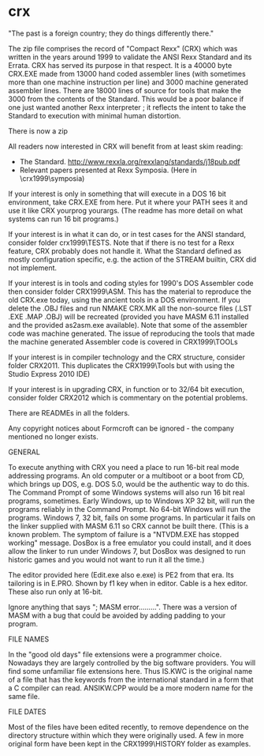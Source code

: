 # crx

"The past is a foreign country; they do things differently there."

The zip file comprises the record of "Compact Rexx" (CRX) which was written in the years around 1999 to validate the ANSI Rexx Standard and its Errata.  CRX has served its purpose in that respect. It is a 40000 byte CRX.EXE made from 13000 hand coded assembler lines (with sometimes more than one machine instruction per line) and 3000 machine generated assembler lines.  There are 18000 lines of source for tools that make the 3000 from the contents of the Standard.  This would be a poor balance if one just wanted another Rexx interpreter ; it reflects the intent to take the Standard to execution with minimal human distortion.

There is now a zip

All readers now interested in CRX will benefit from at least skim reading:

- The Standard. http://www.rexxla.org/rexxlang/standards/j18pub.pdf
- Relevant papers presented at Rexx Symposia. (Here in \crx1999\symposia\) 

If your interest is only in something that will execute in a DOS 16 bit environment, take CRX.EXE from here. Put it where your PATH sees it and use it like CRX yourprog yourargs.  (The readme has more detail on what systems can run 16 bit programs.)

If your interest is in what it can do, or in test cases for the ANSI standard, consider folder crx1999\TESTS\.  Note that if there is no test for a Rexx feature, CRX probably does not handle it.  What the Standard defined as mostly configuration specific, e.g. the action of the STREAM builtin, CRX did not implement.

If your interest is in tools and coding styles for 1990's DOS Assembler code then consider folder CRX1999\ASM. This has the material to reproduce the old CRX.exe today, using the ancient tools in a DOS environment.  If you delete the .OBJ files and run NMAKE CRX.MK all the non-source files (.LST .EXE .MAP .OBJ) will be recreated (provided you have MASM 6.11 installed and the provided as2asm.exe available).  Note that some of the assembler code was machine generated.  The issue of reproducing the tools that made the machine generated Assembler code is covered in CRX1999\TOOLs 

If your interest is in compiler technology and the CRX structure, consider folder CRX2011.  This duplicates the CRX1999\Tools but with using the Studio Express 2010 IDE) 

If your interest is in upgrading CRX, in function or to 32/64 bit execution, consider folder CRX2012 which is commentary on the potential problems.  

There are READMEs in all the folders.






Any copyright notices about Formcroft can be ignored - the company mentioned no longer exists.

GENERAL

To execute anything with CRX you need a place to run 16-bit real mode addressing programs.  An old computer or a multiboot or a boot from CD, which brings up DOS, e.g. DOS 5.0, would be the authentic way to do this.  The Command Prompt of some Windows systems will also run 16 bit real programs, sometimes.  Early Windows, up to Windows XP 32 bit, will run the programs reliably in the Command Prompt.  No 64-bit Windows will run the programs.  Windows 7, 32 bit, fails on some programs. In particular it fails on the linker supplied with MASM 6.11 so CRX cannot be built there.  (This is a known problem.  The symptom of failure is a "NTVDM.EXE has stopped working" message.  DosBox is a free emulator you could install, and it does allow the linker to run under Windows 7, but DosBox was designed to run historic games and you would not want to run it all the time.)
   

The editor provided here (Edit.exe also e.exe) is PE2 from that era. Its tailoring is in E.PRO. Shown by f1 key when in editor.  Cable is a hex editor. These also run only at 16-bit.

Ignore anything that says "; MASM error.........".  There was a version of MASM with a bug that could be avoided by adding padding to your program.

FILE NAMES

In the "good old days" file extensions were a programmer choice.  Nowadays they are largely controlled by the big software providers.  You will find some unfamiliar file extensions here. Thus IS.KWC is the original name of a file that has the keywords from the international standard in a form that a C compiler can read.  ANSIKW.CPP would be a more modern name for the same file.

FILE DATES

Most of the files have been edited recently, to remove dependence on the directory structure within which they were originally used.  A few in more original form have been kept in the CRX1999\HISTORY folder as examples.
